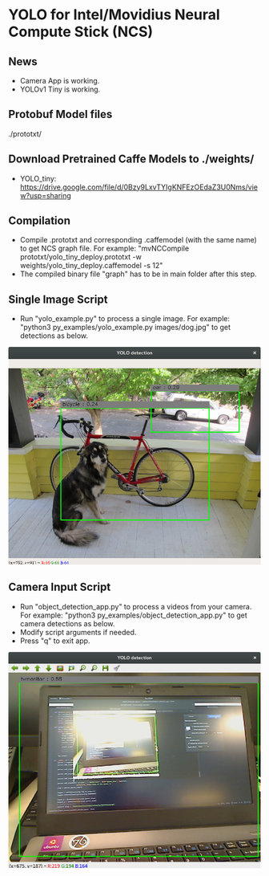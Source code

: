 ﻿# YOLO for Intel/Movidius Neural Compute Stick (NCS)

## News

* Camera App is working.
* YOLOv1 Tiny is working.

## Protobuf Model files

./prototxt/

## Download Pretrained Caffe Models to ./weights/

* YOLO_tiny: https://drive.google.com/file/d/0Bzy9LxvTYIgKNFEzOEdaZ3U0Nms/view?usp=sharing

## Compilation

* Compile .prototxt and corresponding .caffemodel (with the same name) to get NCS graph file. For example: "mvNCCompile prototxt/yolo_tiny_deploy.prototxt -w weights/yolo_tiny_deploy.caffemodel -s 12"
* The compiled binary file "graph" has to be in main folder after this step.

## Single Image Script

* Run "yolo_example.py" to process a single image. For example: "python3 py_examples/yolo_example.py images/dog.jpg" to get detections as below.

![](/images/yolo_dog.png)

## Camera Input Script

* Run "object_detection_app.py" to process a videos from your camera. For example: "python3 py_examples/object_detection_app.py" to get camera detections as below.
* Modify script arguments if needed.
* Press "q" to exit app.

![](/images/camera.png)
